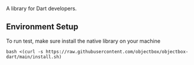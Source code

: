 A library for Dart developers.

## Environment Setup

To run test, make sure install the native library on your machine
```
bash <(curl -s https://raw.githubusercontent.com/objectbox/objectbox-dart/main/install.sh)
```
